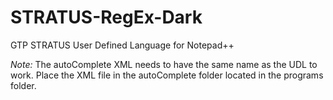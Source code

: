 # STRATUS-RegEx-Dark
GTP STRATUS User Defined Language for Notepad++ 

_Note:_ The autoComplete XML needs to have the same name as the UDL to work. Place the XML file in the autoComplete folder located in the programs folder.
